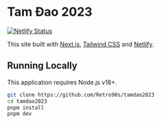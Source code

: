 # Tam Đao 2023

[![Netlify Status](https://api.netlify.com/api/v1/badges/22b56618-1fb7-4058-aa97-a6fb98a44802/deploy-status)](https://app.netlify.com/sites/tamdao2023/deploys)

This site built with [Next.js](https://nextjs.org), [Tailwind CSS](https://tailwindcss.com) and [Netlify](https://www.netlify.com).

## Running Locally

This application requires Node.js v18+.

```sh
git clone https://github.com/Retro90s/tamdao2023
cd tamdao2023
pnpm install
pnpm dev
```
